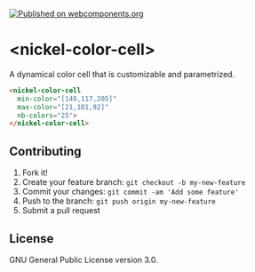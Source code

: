 [![Published on webcomponents.org](https://img.shields.io/badge/webcomponents.org-published-blue.svg?style=flat-square)](https://www.webcomponents.org/element/NicolasRichel/nickel-color-cell)

# \<nickel-color-cell\>

A dynamical color cell that is customizable and parametrized.

<!--
```
<custom-element-demo>
  <template>
    <script src="../webcomponentsjs/webcomponents-lite.js"></script>
    <link rel="import" href="nickel-color-cell.html"/>
    <script>
      const levels = [0,3,6,9,12,15,18,21,24];
      let i=0;
      (() => {
        setInterval(() => {
          document.querySelector('nickel-color-cell').set('level', levels[i%9]);
          i++;
        }, 1200);
      })();
    </script>
    <next-code-block></next-code-block>
  </template>
</custom-element-demo>
```
-->
```html
<nickel-color-cell
  min-color="[149,117,205]"
  max-color="[21,101,92]"
  nb-colors="25">
</nickel-color-cell>
```

## Contributing

1. Fork it!
2. Create your feature branch: `git checkout -b my-new-feature`
3. Commit your changes: `git commit -am 'Add some feature'`
4. Push to the branch: `git push origin my-new-feature`
5. Submit a pull request

## License

GNU General Public License version 3.0.
